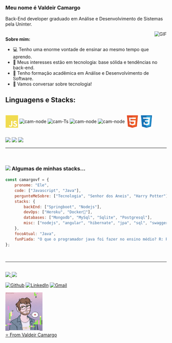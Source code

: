 ### Meu nome é **Valdeir Camargo** 
<p> Back-End developer graduado em Análise e Desenvolvimento de Sistemas pela Uninter.</p>



  <img align="right" alt="GIF" src="https://i.pinimg.com/originals/e4/26/70/e426702edf874b181aced1e2fa5c6cde.gif" />
  
##

**Sobre mim:**

- 💻 Tenho uma enorme vontade de ensinar ao mesmo tempo que aprendo.
- 🤔 Meus interesses estão em tecnologia: base sólida e tendências no back-end.
- 💼 Tenho formação acadêmica em Análise e Desenvolvimento de Software.
- 💬 Vamos conversar sobre tecnologia!

## Linguagens e Stacks:
<div style="display: inline_block"><br>
  <img align="center" alt="cam-Js" height="40" width="40"   src="https://raw.githubusercontent.com/devicons/devicon/master/icons/javascript/javascript-plain.svg">
  <img align="center" alt="cam-node" height="40" width="40" src="https://img.shields.io/badge/Java-ED8B00?style=for-the-badge&logo=java&logoColor=white">
  <img align="center" alt="cam-Ts" height="40" width="40" src="https://img.shields.io/badge/Kotlin-0095D5?&style=for-the-badge&logo=kotlin&logoColor=white">
  <img align="center" alt="cam-node" height="40" width="40" src="https://img.shields.io/badge/Node.js-43853D?style=for-the-badge&logo=node.js&logoColor=white">
  <img align="center" alt="cam-node" height="40" width="40" src="https://img.shields.io/badge/Spring-6DB33F?style=for-the-badge&logo=spring&logoColor=white">
  <img align="center" alt="cam-HTML" height="40" width="40" src="https://raw.githubusercontent.com/devicons/devicon/master/icons/html5/html5-original.svg">
  <img align="center" alt="cam-CSS" height="40" width="40" src="https://raw.githubusercontent.com/devicons/devicon/master/icons/css3/css3-original.svg">
   
</div>

##

<div> 
  <a href="https://api.whatsapp.com/send?phone=5511959898872" target="_blank"><img src="https://img.shields.io/badge/WhatsApp-25D366?style=for-the-badge&logo=whatsapp&logoColor=white" target="_blank"></a>
  <a href="mailto:contato@valdeircamargo.com" target="_blank"><img src="https://img.shields.io/badge/ProtonMail-8B89CC?style=for-the-badge&logo=protonmail&logoColor=white" target="_blank"></a>
    <a href="https://www.linkedin.com/in/camargovf" target="_blank"><img src="https://img.shields.io/badge/LinkedIn-0077B5?style=for-the-badge&logo=linkedin&logoColor=white" target="_blank"></a>
  </div>
  
  ----
<br>

### <img src="https://media.giphy.com/media/VgCDAzcKvsR6OM0uWg/giphy.gif" width="50"> Algumas de minhas stacks... 

```javascript
const camargovf = {
    pronome: "Ele",
    code: ["Javascript", "Java"],
    pergunteMeSobre: ["Tecnologia", "Senhor dos Aneis", "Harry Potter"],
    stacks: {
        backEnd: ["Springboot", "Nodejs"],
        devOps: ["Heroku", "Docker🐳"],
        databases: ["Mongodb", "MySql", "Sqlite", "Postgresql"],
        misc: ["nodejs", "angular", "hibernate", "jpa", "sql", "swagger","jwt/oauth"]
    },
    focoAtual: "Java",
    funPiada: "O que o programador java foi fazer no ensino médio? R: Revisitar a classe..."
};
```
<br>

----
<br>
  
<div align="left">
  <a href="https://github.com/camargovf">
  <img height="180em" src="https://github-readme-stats.vercel.app/api?username=camargovf&show_icons=true&theme=dracula&include_all_commits=true&count_private=true"/>
  <img height="180em" src="https://github-readme-stats.vercel.app/api/top-langs/?username=camargovf&layout=compact&langs_count=7&theme=dracula"/>
</div>
 
  

[![Github](https://img.shields.io/badge/-Github-000?style=flat&logo=Github&logoColor=white)](https://github.com/Camargovf)
[![LinkedIn](https://img.shields.io/badge/-LinkedIn-blue?style=flat&logo=Linkedin&logoColor=white)](https://www.linkedin.com/in/camargovf/)
[![Gmail](https://img.shields.io/badge/-Gmail-c14438?style=flat&logo=Gmail&logoColor=white)](mailto:contato@valdeircamargo.com)
  
![Camargovf](https://github.com/Camargovf/Camargovf/blob/main/IMG_1202_Easy-Resize.com.jpg?raw=true)
  <br>[⭐️ From Valdeir Camargo](https://www.linkedin.com/in/camargovf) 
